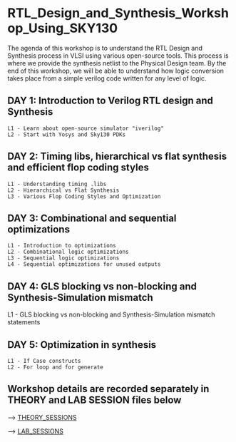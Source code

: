 # RTL_Design_and_Synthesis_Workshop_Using_SKY130

The agenda of this workshop is to understand the RTL Design and Synthesis process in VLSI using various open-source tools. This process is where we provide the synthesis netlist to the Physical Design team. By the end of this workshop, we will be able to understand how logic conversion takes place from a simple verilog code written for any level of logic.


## DAY 1: Introduction to Verilog RTL design and Synthesis
    L1 - Learn about open-source simulator "iverilog"
    L2 - Start with Yosys and Sky130 PDKs


## DAY 2: Timing libs, hierarchical vs flat synthesis and efficient flop coding styles
    L1 - Understanding timing .libs
    L2 - Hierarchical vs Flat Synthesis
    L3 - Various Flop Coding Styles and Optimization


## DAY 3: Combinational and sequential optimizations
    L1 - Introduction to optimizations
    L2 - Combinational logic optimizations
    L3 - Sequential logic optimizations
    L4 - Sequential optimizations for unused outputs


## DAY 4: GLS blocking vs non-blocking and Synthesis-Simulation mismatch
L1 - GLS blocking vs non-blocking and Synthesis-Simulation mismatch statements


## DAY 5: Optimization in synthesis
    L1 - If Case constructs
    L2 - For loop and for generate


## Workshop details are recorded separately in THEORY and LAB SESSION files below

--> [THEORY_SESSIONS](THEORY_SESSIONS.md)

--> [LAB_SESSIONS](LAB_SESSIONS.md)
